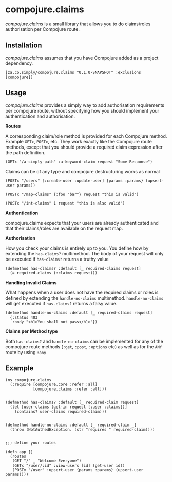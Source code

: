 # compojure.claims

_compojure.claims_ is a small library that allows you to do claims/roles authorisation per Compojure route.

## Installation

_compojure.claims_ assumes that you have Compojure added as a project dependency.

```
[za.co.simply/compojure.claims "0.1.0-SNAPSHOT" :exclusions [compojure]]
```

## Usage

_compojure.claims_ provides a simply way to add authorisation requirements per compojure route, without specifying how you should implement your authentication and authorisation.

**Routes**

A corresponding claim/role method is provided for each Compojure method. Example `GETx`, `POSTx`, etc. They work exactly like the Compojure route methods, except that you should provide a required claim expression after the path definition.

```
(GETx "/a-simply-path" :a-keyword-claim request "Some Response")
```

Claims can be of any type and compojure destructuring works as normal

```
(POSTx "/users" [:create-user :update-user] {params :params} (upsert-user params))

(POSTx "/map-claims" {:foo "bar"} request "this is valid")

(POSTx "/int-claims" 1 request "this is also valid")
```

**Authentication**

compojure.claims expects that your users are already authenticated and that their claims/roles are available on the request map.

**Authorisation**

How you check your claims is entirely up to you. You define how by extending the `has-claims?` multimethod. The body of your request will only be executed if `has-claims?` returns a truthy value

```
(defmethod has-claims? :default [_ required-claims request]
  (= required-claims (:claims request)))
```

**Handling Invalid Claims**

What happens when a user does not have the required claims or roles is defined by extending the `handle-no-claims` multimethod. `handle-no-claims` will get executed if `has-claims?` returns a falsy value.

```
(defmethod handle-no-claims :default [_ required-claims request]
  {:status 403
   :body "<h1>You shall not pass</h1>"})
```

**Claims per Method type**

Both `has-claims?` and `handle-no-claims` can be implemented for any of the compojure route methods (`:get`, `:post`, `:options` etc) as well as for the `ANY` route by using `:any`


## Example

```
(ns compojure.claims
  (:require [compojure.core :refer :all]
            [compojure.claims :refer :all]))


(defmethod has-claims? :default [_ required-claim request]
  (let [user-claims (get-in request [:user :claims])]
    (contains? user-claims required-claim)))


(defmethod handle-no-claims :default [_ required-claim _]
  (throw (NotAuthedException. (str "requires " required-claim))))


;;; define your routes

(defn app []
  (routes
   (GET "/" _ "Welcome Everyone")
   (GETx "/user/:id" :view-users [id] (get-user id))
   (POSTx "/user" :upsert-user {params :params} (upsert-user params))))
```
